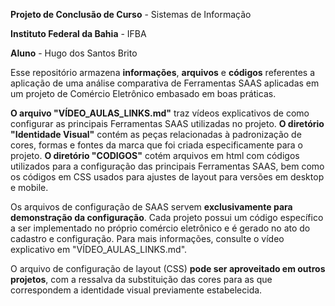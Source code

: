 **Projeto de Conclusão de Curso** - Sistemas de Informação

**Instituto Federal da Bahia** - IFBA

**Aluno** - Hugo dos Santos Brito

Esse repositório armazena **informações**, **arquivos** e **códigos** referentes a aplicação de uma análise comparativa de Ferramentas SAAS aplicadas em um projeto
de Comércio Eletrônico embasado em boas práticas.

**O arquivo "VÍDEO_AULAS_LINKS.md"** traz vídeos explicativos de como configurar as principais Ferramentas SAAS utilizadas no projeto.
**O diretório "Identidade Visual"** contém as peças relacionadas à padronização de cores, formas e fontes da marca que foi criada especificamente para o projeto. 
**O diretório "CODIGOS"** cotém arquivos em html com códigos utilizados para a configuração das principais Ferramentas SAAS, bem como os códigos em CSS usados para ajustes
de layout para versões em desktop e mobile.

Os arquivos de configuração de SAAS servem **exclusivamente para demonstração da configuração**. Cada projeto possui um código específico a ser implementado no próprio comércio eletrônico e é gerado no ato do cadastro e configuração. Para mais informações, consulte o vídeo explicativo em "VÍDEO_AULAS_LINKS.md".

O arquivo de configuração de layout (CSS) **pode ser aproveitado em outros projetos**, com a ressalva da substituição das cores para as que correspondem a identidade visual previamente estabelecida.
